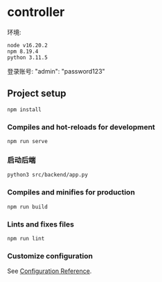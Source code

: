 # controller

环境: 
```
node v16.20.2
npm 8.19.4
python 3.11.5
```

登录账号: "admin": "password123"

## Project setup
```
npm install
```

### Compiles and hot-reloads for development
```
npm run serve
```

### 启动后端
```
python3 src/backend/app.py
```

### Compiles and minifies for production
```
npm run build
```

### Lints and fixes files
```
npm run lint
```

### Customize configuration
See [Configuration Reference](https://cli.vuejs.org/config/).
